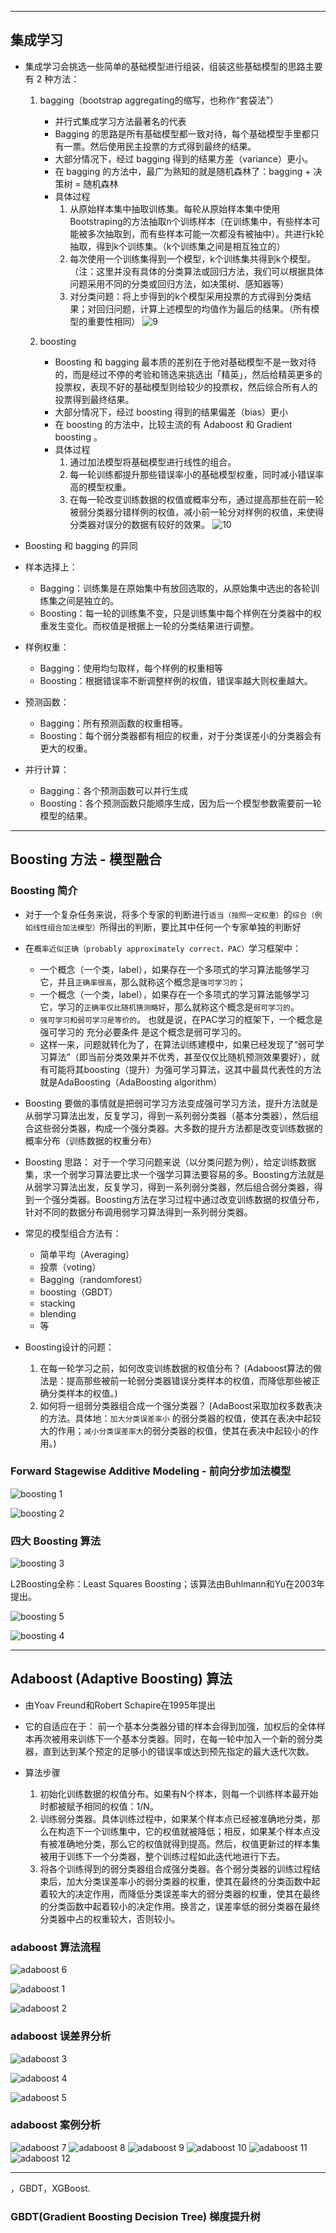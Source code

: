 



----
## 集成学习

* 集成学习会挑选一些简单的基础模型进行组装，组装这些基础模型的思路主要有 2 种方法：
    1. bagging（bootstrap aggregating的缩写，也称作“套袋法”）
        * 并行式集成学习方法最著名的代表
        * Bagging 的思路是所有基础模型都一致对待，每个基础模型手里都只有一票。然后使用民主投票的方式得到最终的结果。
        * 大部分情况下，经过 bagging 得到的结果方差（variance）更小。
        * 在 bagging 的方法中，最广为熟知的就是随机森林了：bagging + 决策树 = 随机森林
        * 具体过程
            1. 从原始样本集中抽取训练集。每轮从原始样本集中使用Bootstraping的方法抽取n个训练样本（在训练集中，有些样本可能被多次抽取到，而有些样本可能一次都没有被抽中）。共进行k轮抽取，得到k个训练集。（k个训练集之间是相互独立的）
            2. 每次使用一个训练集得到一个模型，k个训练集共得到k个模型。（注：这里并没有具体的分类算法或回归方法，我们可以根据具体问题采用不同的分类或回归方法，如决策树、感知器等）
            3. 对分类问题：将上步得到的k个模型采用投票的方式得到分类结果；对回归问题，计算上述模型的均值作为最后的结果。（所有模型的重要性相同）
                ![9](ML_img/9.png)
        
    2. boosting
        * Boosting 和 bagging 最本质的差别在于他对基础模型不是一致对待的，而是经过不停的考验和筛选来挑选出「精英」，然后给精英更多的投票权，表现不好的基础模型则给较少的投票权，然后综合所有人的投票得到最终结果。
        * 大部分情况下，经过 boosting 得到的结果偏差（bias）更小
        * 在 boosting 的方法中，比较主流的有 Adaboost 和 Gradient boosting 。
        * 具体过程
            1. 通过加法模型将基础模型进行线性的组合。
            2. 每一轮训练都提升那些错误率小的基础模型权重，同时减小错误率高的模型权重。
            3. 在每一轮改变训练数据的权值或概率分布，通过提高那些在前一轮被弱分类器分错样例的权值，减小前一轮分对样例的权值，来使得分类器对误分的数据有较好的效果。
                ![10](ML_img/10.png)

* Boosting 和 bagging 的异同
* 样本选择上：
    * Bagging：训练集是在原始集中有放回选取的，从原始集中选出的各轮训练集之间是独立的。
    * Boosting：每一轮的训练集不变，只是训练集中每个样例在分类器中的权重发生变化。而权值是根据上一轮的分类结果进行调整。
* 样例权重：
    * Bagging：使用均匀取样，每个样例的权重相等
    * Boosting：根据错误率不断调整样例的权值，错误率越大则权重越大。
* 预测函数：
    * Bagging：所有预测函数的权重相等。
    * Boosting：每个弱分类器都有相应的权重，对于分类误差小的分类器会有更大的权重。
* 并行计算：
    * Bagging：各个预测函数可以并行生成
    * Boosting：各个预测函数只能顺序生成，因为后一个模型参数需要前一轮模型的结果。

---
## Boosting 方法 - 模型融合

### Boosting 简介
* 对于一个复杂任务来说，将多个专家的判断进行`适当（按照一定权重）`的`综合（例如线性组合加法模型）`所得出的判断，要比其中任何一个专家单独的判断好

* 在`概率近似正确（probably approximately correct，PAC）`学习框架中：
    * 一个概念（一个类，label），如果存在一个多项式的学习算法能够学习它，并且`正确率很高`，那么就称这个概念是`强可学习的`；
    * 一个概念（一个类，label），如果存在一个多项式的学习算法能够学习它，学习的`正确率仅比随机猜测略好`，那么就称这个概念是`弱可学习的`。
    * `强可学习和弱可学习是等价的`。 也就是说，在PAC学习的框架下，一个概念是强可学习的 充分必要条件 是这个概念是弱可学习的。
    * 这样一来，问题就转化为了，在算法训练建模中，如果已经发现了“弱可学习算法”（即当前分类效果并不优秀，甚至仅仅比随机预测效果要好），就有可能将其boosting（提升）为强可学习算法，这其中最具代表性的方法就是AdaBoosting（AdaBoosting algorithm）

* Boosting 要做的事情就是把弱可学习方法变成强可学习方法，提升方法就是从弱学习算法出发，反复学习，得到一系列弱分类器（基本分类器），然后组合这些弱分类器，构成一个强分类器。大多数的提升方法都是改变训练数据的概率分布（训练数据的权重分布）

* Boosting 思路：
    对于一个学习问题来说（以分类问题为例），给定训练数据集，求一个弱学习算法要比求一个强学习算法要容易的多。Boosting方法就是从弱学习算法出发，反复学习，得到一系列弱分类器，然后组合弱分类器，得到一个强分类器。Boosting方法在学习过程中通过改变训练数据的权值分布，针对不同的数据分布调用弱学习算法得到一系列弱分类器。

* 常见的模型组合方法有：
    * 简单平均（Averaging）
    * 投票（voting）
    * Bagging（randomforest）
    * boosting（GBDT）
    * stacking
    * blending
    * 等

* Boosting设计的问题：
    1. 在每一轮学习之前，如何改变训练数据的权值分布？
        (Adaboost算法的做法是：提高那些被前一轮弱分类器错误分类样本的权值，而降低那些被正确分类样本的权值。)
    2. 如何将一组弱分类器组合成一个强分类器？
        (AdaBoost采取加权多数表决的方法。具体地：`加大分类误差率小` 的弱分类器的权值，使其在表决中起较大的作用；`减小分类误差率大`的弱分类器的权值，使其在表决中起较小的作用。)


### Forward Stagewise Additive Modeling - 前向分步加法模型

![boosting 1](ML_img/boosting_1.png)

![boosting 2](ML_img/boosting_2.png)


### 四大 Boosting 算法

![boosting 3](ML_img/boosting_3.png)

L2Boosting全称：Least Squares Boosting；该算法由Buhlmann和Yu在2003年提出。

![boosting 5](ML_img/boosting_5.png)

![boosting 4](ML_img/boosting_4.png)

----

## Adaboost (Adaptive Boosting) 算法

* 由Yoav Freund和Robert Schapire在1995年提出
* 它的自适应在于：
    前一个基本分类器分错的样本会得到加强，加权后的全体样本再次被用来训练下一个基本分类器。同时，在每一轮中加入一个新的弱分类器，直到达到某个预定的足够小的错误率或达到预先指定的最大迭代次数。

* 算法步骤
    1. 初始化训练数据的权值分布。如果有N个样本，则每一个训练样本最开始时都被赋予相同的权值：1/N。
    2. 训练弱分类器。具体训练过程中，如果某个样本点已经被准确地分类，那么在构造下一个训练集中，它的权值就被降低；相反，如果某个样本点没有被准确地分类，那么它的权值就得到提高。然后，权值更新过的样本集被用于训练下一个分类器，整个训练过程如此迭代地进行下去。
    3. 将各个训练得到的弱分类器组合成强分类器。各个弱分类器的训练过程结束后，加大分类误差率小的弱分类器的权重，使其在最终的分类函数中起着较大的决定作用，而降低分类误差率大的弱分类器的权重，使其在最终的分类函数中起着较小的决定作用。换言之，误差率低的弱分类器在最终分类器中占的权重较大，否则较小。

### adaboost 算法流程

![adaboost 6](ML_img/adaboost_6.png)

![adaboost 1](ML_img/adaboost_1.png)

![adaboost 2](ML_img/adaboost_2.png)

### adaboost 误差界分析

![adaboost 3](ML_img/adaboost_3.png)

![adaboost 4](ML_img/adaboost_4.png)

![adaboost 5](ML_img/adaboost_5.png)

### adaboost 案例分析

![adaboost 7](ML_img/adaboost_7.png)
![adaboost 8](ML_img/adaboost_8.png)
![adaboost 9](ML_img/adaboost_9.png)
![adaboost 10](ML_img/adaboost_10.png)
![adaboost 11](ML_img/adaboost_11.png)
![adaboost 12](ML_img/adaboost_12.png)


------
，GBDT，XGBoost.

### GBDT(Gradient Boosting Decision Tree) 梯度提升树

















